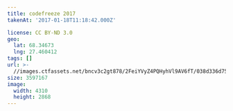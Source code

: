 ```yaml
---
title: codefreeze 2017
takenAt: '2017-01-18T11:18:42.000Z'

license: CC BY-ND 3.0
geo:
  lat: 68.34673
  lng: 27.460412
tags: []
url: >-
  //images.ctfassets.net/bncv3c2gt878/2FeiYVyZ4PQHyhVl9AV6fT/038d336d754c754e64a0aa6304b12a34/codefreeze-2017_32335352901_o
size: 3597167
image:
  width: 4310
  height: 2868
---
```

